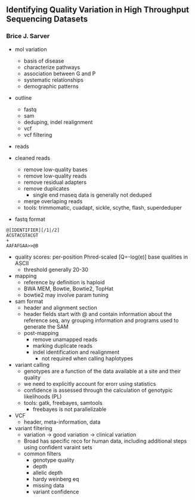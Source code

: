 ## Identifying Quality Variation in High Throughput Sequencing Datasets ##
### Brice J. Sarver ###

- mol variation
    - basis of disease
    - characterize pathways
    - association between G and P
    - systematic relationships
    - demographic patterns

- outline
    - fastq
    - sam
    - deduping, indel realignment
    - vcf
    - vcf filtering

- reads
- cleaned reads
    - remove low-quality bases
    - remove low-quality reads
    - remove residual adapters
    - remove duplicates
        - single end rnaseq data is generally not deduped 
    - merge overlaping reads
    - tools: trimmomatic, cuadapt, sickle, scythe, flash, superdeduper
- fastq format
```
@[IDENTIFIER][/1|/2]
ACGTACGTACGT
+
AAFAFGAA>>@B
```
- quality scores: per-position Phred-scaled [Q=-log(e)] base qualities in ASCII 
    - threshold generally 20-30
- mapping
    - reference by definition is haploid
    - BWA MEM, Bowtie, Bowtie2, TopHat
    - bowtie2 may involve param tuning
- sam format
    - header and alignment section
    - header fields start with @ and contain information about the reference seq, any grouping information and programs used to generate the SAM
    - post-mapping
        - remove unamapped reads
        - marking duplicate reads
        - indel identification and realignment
            - not required when calling haplotypes
- variant calling
    - genotypes are a function of the data available at a site and their quality
    - we need to explicitly account for erorr using statistics
    - confidence is assessed through the calculation of genotypic likelihoods (PL)
    - tools: gatk, freebayes, samtools
        - freebayes is not parallelizable
- VCF
    - header, meta-information, data
- variant filtering
    - variation -> good variation -> clinical variation
    - Broad has specific reco for human data, including additional steps using confident varaint sets
    - common filters
        - genotype quality
        - depth
        - allelic depth
        - hardy weinberg eq
        - missing data
        - variant confidence

